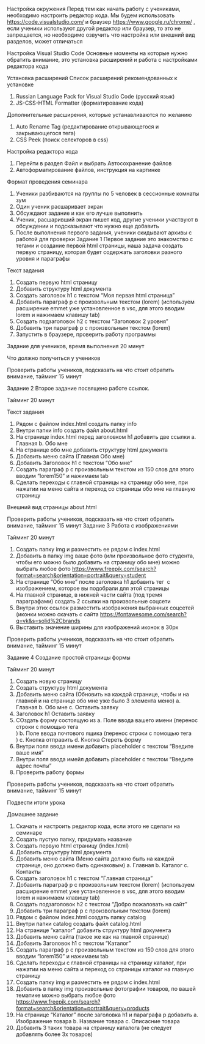 Настройка окружения
Перед тем как начать работу с учениками, необходимо настроить редактор кода. Мы будем использовать https://code.visualstudio.com/ и браузер https://www.google.ru/chrome/ , если ученики используют другой редактор или браузер, то это не запрещается, но необходимо озвучить что настройка или внешний вид разделов, может отличаться

Настройка Visual Studio Code
Основные моменты на которые нужно обратить внимание, это установка расширений и работа с настройками редактора кода

Установка расширений
Список расширений рекомендованных к установке

1.	Russian Language Pack for Visual Studio Code (русский язык)
2.	JS-CSS-HTML Formatter (форматирование кода)

Дополнительные расширения, которые устанавливаются по желанию 
1.	Auto Rename Tag (редактирование открывающегося и закрывающегося тега)
2.	CSS Peek (поиск селекторов в css)

Настройка редактора кода
1.	Перейти в раздел Файл и выбрать Автосохранение файлов
2.	Автоформатирование файлов, инструкция на картинке

 

Формат проведения семинара
1.	Ученики разбиваются на группы по 5 человек в сессионные комнаты зум
2.	Один ученик расшаривает экран
3.	Обсуждают задание и как его лучше выполнить
4.	Ученик, расшаривший экран пишет код, другие ученики участвуют в обсуждении и подсказывают что нужно еще добавить 
5.	После выполнения первого задания, ученики скидывают архивы с работой для проверки 
Задание 1
Первое задание это знакомство с тегами и создание первой html страницы, наша задача создать первую страницу, которая будет содержать заголовки разного уровня и параграфы

Текст задания 
1.	Создать первую html страницу
2.	Добавить структуру html документа
3.	Создать заголовок h1 с текстом “Моя первая html страница”
4.	Добавить параграф p с произвольным текстом (lorem) (используем расширение emmet уже установленное в vsc, для этого вводим lorem и нажимаем клавишу tab)
5.	Создать подзаголовок h2 с текстом “Заголовок 2 уровня”
6.	Добавить три параграф p с произвольным текстом (lorem)
7.	Запустить в браузере, проверить работу программы

Задание для учеников, время выполнения 20 минут 

Что должно получиться у учеников 

 

Проверить работы учеников, подсказать на что стоит обратить внимание, тайминг 15 минут

Задание 2
Второе задание посвящено работе ссылок. 

Тайминг 20 минут 

Текст задания 
1.	Рядом с файлом index.html создать папку info
2.	Внутри папки info создать файл about.html
3.	На странице index.html перед заголовком h1 добавить две ссылки
a.	Главная
b.	Обо мне
4.	На странице обо мне добавить структуру html документа
5.	Добавить меню сайта (Главная Обо мне)
6.	Добавить Заголовок h1 с текстом “Обо мне”
7.	Создать параграф p с произвольным текстом из 150 слов для этого вводим “lorem150” и нажимаем tab
8.	Сделать переходы с главной страницы на страницу обо мне, при нажатии на меню сайта и переход со страницы обо мне на главную страницу
 
Внешний вид страницы about.html 

Проверить работы учеников, подсказать на что стоит обратить внимание, тайминг 15 минут
Задание 3
Работа с изображениями

Тайминг 20 минут

1.	Создать папку img и разместить ее рядом с index.html
2.	Добавить в папку img ваше фото (или произвольное фото студента, чтобы его можно было добавить на страницу обо мне) можно выбрать любое фото https://www.freepik.com/search?format=search&orientation=portrait&query=student 
3.	На странице “Обо мне” после заголовка h1 добавить тег <img> с изображением, которое вы подобрали для этой страницы
4.	На главной странице, в нижней части сайта (под тремя параграфами) создать 2 ссылки на произвольные соцсети
5.	Внутри этих ссылок разместить изображения выбранных соцсетей (иконки можно скачать с сайта https://fontawesome.com/search?q=vk&s=solid%2Cbrands 
6.	Выставить значение ширины для изображений иконок в 30px

Проверить работы учеников, подсказать на что стоит обратить внимание, тайминг 15 минут

Задание 4
Создание простой страницы формы

Тайминг 20 минут

1.	Создать новую страницу 
2.	Создать структуру html документа
3.	Добавить меню сайта (Обновить на каждой странице, чтобы и на главной и на странице обо мне уже было 3 элемента меню)
a.	Главная 
b.	Обо мне
c.	Оставить заявку
4.	Заголовок h1 Оставить заявку
5.	СОздать форму состоящую из 
a.	Поле ввода вашего имени (перенос строки с помощью тега <br>) 
b.	Поле ввода почтового ящика (перенос строки с помощью тега <br>)
c.	Кнопка отправить 
d.	Кнопка Стереть форму
6.	Внутри поля ввода имени добавить placeholder с текстом “Введите ваше имя”
7.	Внутри поля ввода имейл добавить placeholder с текстом “Введите адрес почты”
8.	Проверить работу формы

 

Проверить работы учеников, подсказать на что стоит обратить внимание, тайминг 15 минут

Подвести итоги урока

Домашнее задание
1.	Скачать и настроить редактор кода, если этого не сделали на семинаре
2.	Создать пустую папку, придумать название
3.	Создать первую html страницу (index.html)
4.	Добавить структуру html документа
5.	Добавить меню сайта (Меню сайта должно быть на каждой странице, оно должно быть одинаковым)
a.	Главная 
b.	Каталог
c.	Контакты
6.	Создать заголовок h1 с текстом “Главная страница”
7.	Добавить параграф p с произвольным текстом (lorem) (используем расширение emmet уже установленное в vsc, для этого вводим lorem и нажимаем клавишу tab)
8.	Создать подзаголовок h2 с текстом “Добро пожаловать на сайт”
9.	Добавить три параграф p с произвольным текстом (lorem)
10.	Рядом с файлом index.html создать папку catalog
11.	Внутри папки catalog создать файл catalog.html 
12.	На странице “каталог” добавить структуру html документа
13.	Добавить меню сайта (такое же как на главной странице)
14.	Добавить Заголовок h1 с текстом “Каталог”
15.	Создать параграф p с произвольным текстом из 150 слов для этого вводим “lorem150” и нажимаем tab
16.	Сделать переходы с главной страницы на страницу каталог, при нажатии на меню сайта и переход со страницы каталог на главную страницу
17.	Создать папку img и разместить ее рядом с index.html
18.	Добавить в папку img произвольные фотографии товаров, по вашей тематике можно выбрать любое фото https://www.freepik.com/search?format=search&orientation=portrait&query=products  
19.	На странице “Каталог” после заголовка h1 и параграфа p добавить 
a.	Изображение товара
b.	Название товара
c.	Описасние товара
20.	Добавить 3 таких товара на страницу каталога (не следует добавлять более 3х товаров)

